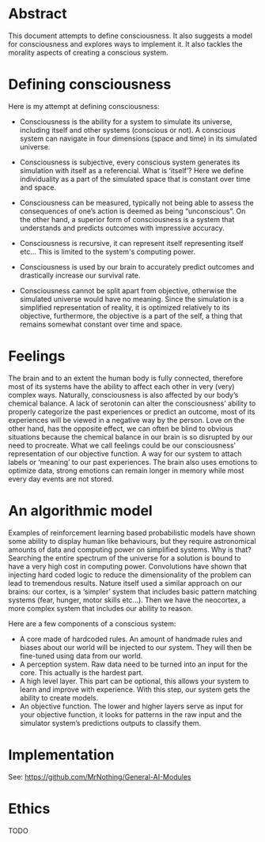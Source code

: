 # Abstract
This document attempts to define consciousness. It also suggests a model for consciousness and explores ways to implement it.
It also tackles the morality aspects of creating a conscious system.
# Defining consciousness
Here is my attempt at defining consciousness:

- Consciousness is the ability for a system to simulate its universe, including itself and other systems (conscious or not).
A conscious system can navigate in four dimensions (space and time) in its simulated universe.

- Consciousness is subjective, every conscious system generates its simulation with itself as a referencial.
What is ‘itself’? Here we define individuality as a part of the simulated space that is constant over time and space. 

- Consciousness can be measured, typically not being able to assess the consequences of one’s action is deemed as being “unconscious”. On the other hand, a superior form of consciousness is a system that understands and predicts outcomes with impressive accuracy.

- Consciousness is recursive, it can represent itself representing itself etc… This is limited to the system's computing power.

- Consciousness is used by our brain to accurately predict outcomes and drastically increase our survival rate.

- Consciousness cannot be split apart from objective, otherwise the simulated universe would have no meaning. Since the simulation is a simplified representation of reality, it is optimized relatively to its objective, furthermore, the objective is a part of the self, a thing that remains somewhat constant over time and space.

# Feelings
The brain and to an extent the human body is fully connected, therefore most of its systems have the ability to affect each other in very (very) complex ways. Naturally, consciousness is also affected by our body’s chemical balance. A lack of serotonin can alter the consciousness’ ability to properly categorize the past experiences or predict an outcome, most of its experiences will be viewed in a negative way by the person.
Love on the other hand, has the opposite effect, we can often be blind to obvious situations because the chemical balance in our brain is so disrupted by our need to procreate.
What we call feelings could be our consciousness’ representation of our objective function. A way for our system to attach labels or ‘meaning’ to our past experiences. The brain also uses emotions to optimize data, strong emotions can remain longer in memory while most every day events are not stored.
# An algorithmic model
Examples of reinforcement learning based probabilistic models have shown some ability to display human like behaviours, but they require astronomical amounts of data and computing power on simplified systems. Why is that? Searching the entire spectrum of the universe for a solution is bound to have a very high cost in computing power.
Convolutions have shown that injecting hard coded logic to reduce the dimensionality of the problem can lead to tremendous results. 
Nature itself used a similar approach on our brains: our cortex, is a ‘simpler’ system that includes basic pattern matching systems (fear, hunger, motor skills etc…).
Then we have the neocortex, a more complex system that includes our ability to reason.

Here are a few components of a conscious system:
- A core made of hardcoded rules.
An amount of handmade rules and biases about our world will be injected to our system. They will then be fine-tuned using data from our world.
- A perception system.
Raw data need to be turned into an input for the core. This actually is the hardest part.
- A high level layer. 
This part can be optional, this allows your system to learn and improve with experience. With this step, our system gets the ability to create models.
- An objective function.
The lower and higher layers serve as input for your objective function, it looks for patterns in the raw input and the simulator system’s predictions outputs to classify them.

# Implementation
See: https://github.com/MrNothing/General-AI-Modules

# Ethics
TODO
